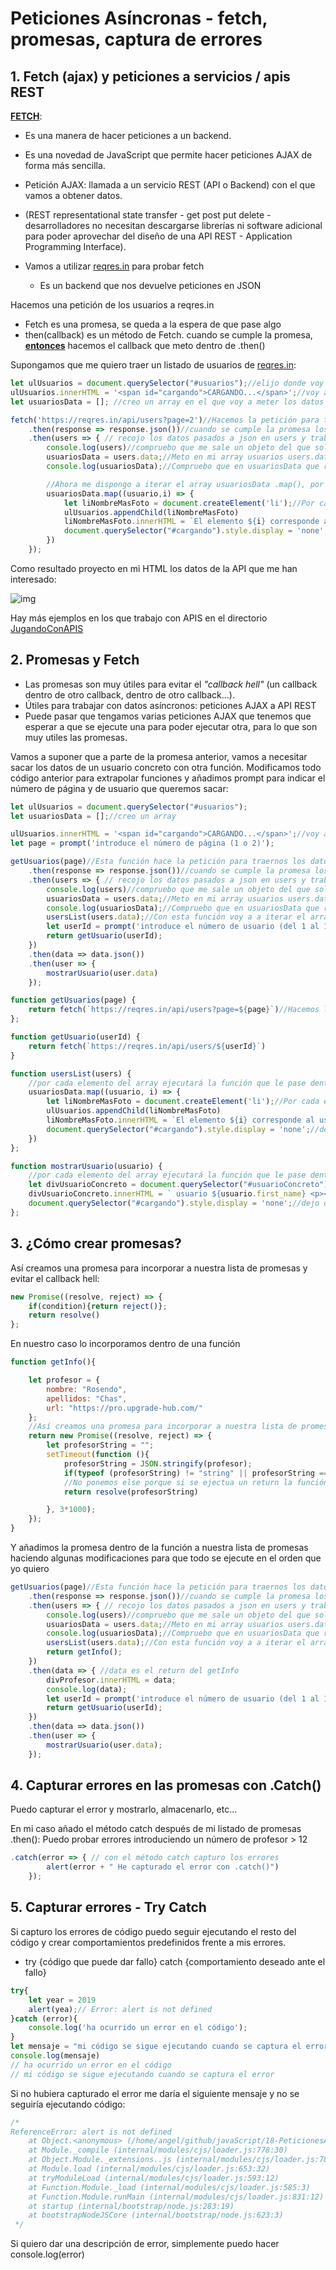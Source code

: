 # Peticiones Asíncronas - fetch, promesas, captura de errores

## 1. Fetch (ajax) y peticiones a servicios / apis REST


**<u>FETCH</u>**:
* Es una manera de hacer peticiones a un backend.
* Es una novedad de JavaScript que permite hacer peticiones AJAX de forma más sencilla.
* Petición AJAX: llamada a un servicio REST (API o Backend) con el que vamos a obtener datos.
* (REST representational state transfer - get post put delete - desarrolladores no necesitan descargarse librerías ni software adicional para poder aprovechar del diseño de una API REST - Application Programming Interface).

* Vamos a utilizar [reqres.in](https://reqres.in/) para probar fetch
  * Es un backend que nos devuelve peticiones en JSON


Hacemos una petición de los usuarios a reqres.in
* Fetch es una promesa, se queda a la espera de que pase algo
* then(callback) es un método de Fetch. cuando se cumple la promesa, <u>**entonces**</u> hacemos el callback que meto dentro de .then()


Supongamos que me quiero traer un listado de usuarios de [reqres.in](https://reqres.in/):
```jsx
let ulUsuarios = document.querySelector("#usuarios");//elijo donde voy ubicar la lista de usuarios
ulUsuarios.innerHTML = '<span id="cargando">CARGANDO...</span>';//voy a mostrar este mensaje hasta que se cargue la información
let usuariosData = []; //creo un array en el que voy a meter los datos de usuarios posteriormente

fetch('https://reqres.in/api/users?page=2')//Hacemos la petición para traernos los datos que queremos
    .then(response => response.json())//cuando se cumple la promesa los datos que recibo y que llamo response los paso a formato JSON
    .then(users => { // recojo los datos pasados a json en users y trabajo con ellos
        console.log(users)//compruebo que me sale un objeto del que solo me interesa data
        usuariosData = users.data;//Meto en mi array usuarios users.data (data porque así se llama en la api)
        console.log(usuariosData);//Compruebo que en usuariosData que recogido con el fetch los datos que quería

        //Ahora me dispongo a iterar el array usuariosData .map(), por cada elemento del array ejecutará la función que le pase dentro del map
        usuariosData.map((usuario,i) => {
            let liNombreMasFoto = document.createElement('li');//Por cada elemento voy a crear una etiqueta li
            ulUsuarios.appendChild(liNombreMasFoto)
            liNombreMasFoto.innerHTML = `El elemento ${i} corresponde al usuario ${usuario.first_name} <p><img src = "${usuario.avatar}"></p>`;
            document.querySelector("#cargando").style.display = 'none';//dejo de mostrar el mensaje de cargando con esta linea de código
        })
    });
 ```

Como resultado proyecto en mi HTML los datos de la API que me han interesado:

![img](img/1.png)

Hay más ejemplos en los que trabajo con APIS en el directorio [JugandoConAPIS](jugandoConApis)


## 2. Promesas y Fetch

* Las promesas son muy útiles para evitar el *"callback hell"* (un callback dentro de otro callback, dentro de otro callback...).
* Útiles para trabajar con datos asíncronos: peticiones AJAX a API REST
* Puede pasar que tengamos varias peticiones AJAX que tenemos que esperar a que se ejecute una para poder ejecutar otra, para lo que son muy utiles las promesas.

Vamos a suponer que a parte de la promesa anterior, vamos a necesitar sacar los datos de un usuario concreto con otra función. Modificamos todo código anterior para extrapolar funciones y añadimos prompt para indicar el número de página y de usuario que queremos sacar:


```jsx
let ulUsuarios = document.querySelector("#usuarios");
let usuariosData = [];//creo un array

ulUsuarios.innerHTML = '<span id="cargando">CARGANDO...</span>';//voy a mostrar este mensaje hasta que se cargue la información
let page = prompt('introduce el número de página (1 o 2)');

getUsuarios(page)//Esta función hace la petición para traernos los datos que queremos
    .then(response => response.json())//cuando se cumple la promesa los datos que recibo y que llamo response los paso a formato JSON
    .then(users => { // recojo los datos pasados a json en users y trabajo con ellos
        console.log(users)//compruebo que me sale un objeto del que solo me interesa data
        usuariosData = users.data;//Meto en mi array usuarios users.data (data porque así se llama en la api)
        console.log(usuariosData);//Compruebo que en usuariosData que recogido con el fetch los datos que quería
        usersList(users.data);//Con esta función voy a a iterar el array usuariosData con .map()
        let userId = prompt('introduce el número de usuario (del 1 al 12)');
        return getUsuario(userId);
    })
    .then(data => data.json())
    .then(user => {
        mostrarUsuario(user.data)
    });

function getUsuarios(page) {
    return fetch(`https://reqres.in/api/users?page=${page}`)//Hacemos la petición para traernos los datos de los usuarios
};

function getUsuario(userId) {
    return fetch(`https://reqres.in/api/users/${userId}`)
}

function usersList(users) {
    //por cada elemento del array ejecutará la función que le pase dentro del map
    usuariosData.map((usuario, i) => {
        let liNombreMasFoto = document.createElement('li');//Por cada elemento voy a crear una etiqueta li
        ulUsuarios.appendChild(liNombreMasFoto)
        liNombreMasFoto.innerHTML = `El elemento ${i} corresponde al usuario ${usuario.first_name} <p><img src = "${usuario.avatar}"></p>`;
        document.querySelector("#cargando").style.display = 'none';//dejo de mostrar el mensaje de cargando con esta linea de código
    })
};

function mostrarUsuario(usuario) {
    //por cada elemento del array ejecutará la función que le pase dentro del map
    let divUsuarioConcreto = document.querySelector("#usuarioConcreto");
    divUsuarioConcreto.innerHTML = ` usuario ${usuario.first_name} <p><img src = "${usuario.avatar}"></p>`;
    document.querySelector("#cargando").style.display = 'none';//dejo de mostrar el mensaje de cargando con esta linea de código
};
```

## 3. ¿Cómo crear promesas?

Así creamos una promesa para incorporar a nuestra lista de promesas y evitar el callback hell:

```jsx
new Promise((resolve, reject) => {
    if(condition){return reject()};
    return resolve()
};
```

En nuestro caso lo incorporamos dentro de una función
```jsx
function getInfo(){

    let profesor = {
        nombre: "Rosendo",
        apellidos: "Chas",
        url: "https://pro.upgrade-hub.com/"
    };
    //Así creamos una promesa para incorporar a nuestra lista de promesas y evitar el callback hell
    return new Promise((resolve, reject) => {
        let profesorString = "";
        setTimeout(function (){
            profesorString = JSON.stringify(profesor);
            if(typeof (profesorString) != "string" || profesorString == "") return reject('error');
            //No ponemos else porque si se ejectua un return la función no sigue funcionando
            return resolve(profesorString)

        }, 3*1000);
    });
}
```
Y añadimos la promesa dentro de la función a nuestra lista de promesas haciendo algunas modificaciones para que todo se ejecute en el orden que yo quiero
```jsx
getUsuarios(page)//Esta función hace la petición para traernos los datos que queremos
    .then(response => response.json())//cuando se cumple la promesa los datos que recibo y que llamo response los paso a formato JSON
    .then(users => { // recojo los datos pasados a json en users y trabajo con ellos
        console.log(users)//compruebo que me sale un objeto del que solo me interesa data
        usuariosData = users.data;//Meto en mi array usuarios users.data (data porque así se llama en la api)
        console.log(usuariosData);//Compruebo que en usuariosData que recogido con el fetch los datos que quería
        usersList(users.data);//Con esta función voy a a iterar el array usuariosData con .map()
        return getInfo();
    })
    .then(data => { //data es el return del getInfo
        divProfesor.innerHTML = data;
        console.log(data);
        let userId = prompt('introduce el número de usuario (del 1 al 12)');
        return getUsuario(userId);
    })
    .then(data => data.json())
    .then(user => {
        mostrarUsuario(user.data);
    });
```
## 4. Capturar errores en las promesas con .Catch()

Puedo capturar el error y mostrarlo, almacenarlo, etc...

En mi caso añado el método catch después de mi listado de promesas .then():
Puedo probar errores introduciendo un número de profesor > 12
```jsx
.catch(error => { // con el método catch capturo los errores
        alert(error + " He capturado el error con .catch()")
    });
```
## 5. Capturar errores - Try Catch

Si capturo los errores de código puedo seguir ejecutando el resto del código y crear comportamientos predefinidos frente a mis errores.

* try {código que puede dar fallo} catch {comportamiento deseado ante el fallo}
```jsx
try{
    let year = 2019
    alert(yea);// Error: alert is not defined
}catch (error){
    console.log('ha ocurrido un error en el código');
}
let mensaje = "mi código se sigue ejecutando cuando se captura el error"
console.log(mensaje)
// ha ocurrido un error en el código
// mi código se sigue ejecutando cuando se captura el error
```
Si no hubiera capturado el error me daría el siguiente mensaje y no se seguiría ejecutando código:
```jsx
/*
ReferenceError: alert is not defined
    at Object.<anonymous> (/home/angel/github/javaScript/18-PeticionesAsíncronasCapturaErrores/tryCatch.js:2:1)
    at Module._compile (internal/modules/cjs/loader.js:778:30)
    at Object.Module._extensions..js (internal/modules/cjs/loader.js:789:10)
    at Module.load (internal/modules/cjs/loader.js:653:32)
    at tryModuleLoad (internal/modules/cjs/loader.js:593:12)
    at Function.Module._load (internal/modules/cjs/loader.js:585:3)
    at Function.Module.runMain (internal/modules/cjs/loader.js:831:12)
    at startup (internal/bootstrap/node.js:283:19)
    at bootstrapNodeJSCore (internal/bootstrap/node.js:623:3)
 */
```

Si quiero dar una descripción de error, simplemente puedo hacer console.log(error)